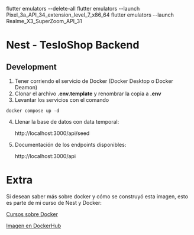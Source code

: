 flutter emulators --delete-all
flutter emulators --launch Pixel_3a_API_34_extension_level_7_x86_64
flutter emulators --launch Realme_X3_SuperZoom_API_31

# Nest - TesloShop Backend

## Development
1. Tener corriendo el servicio de Docker (Docker Desktop o Docker Deamon)
2. Clonar el archivo __.env.template__ y renombrar la copia a __.env__
3. Levantar los servicios con el comando
```
docker compose up -d
```
4. Llenar la base de datos con data temporal:

    http://localhost:3000/api/seed

5. Documentación de los endpoints disponibles:

    http://localhost:3000/api



# Extra
Si desean saber más sobre docker y cómo se construyó esta imagen, esto es parte de mi curso de Nest y Docker:

[Cursos sobre Docker](https://fernando-herrera.com/#/search/docker)

[Imagen en DockerHub](https://hub.docker.com/repository/docker/klerith/flutter-backend-teslo-shop/general)
